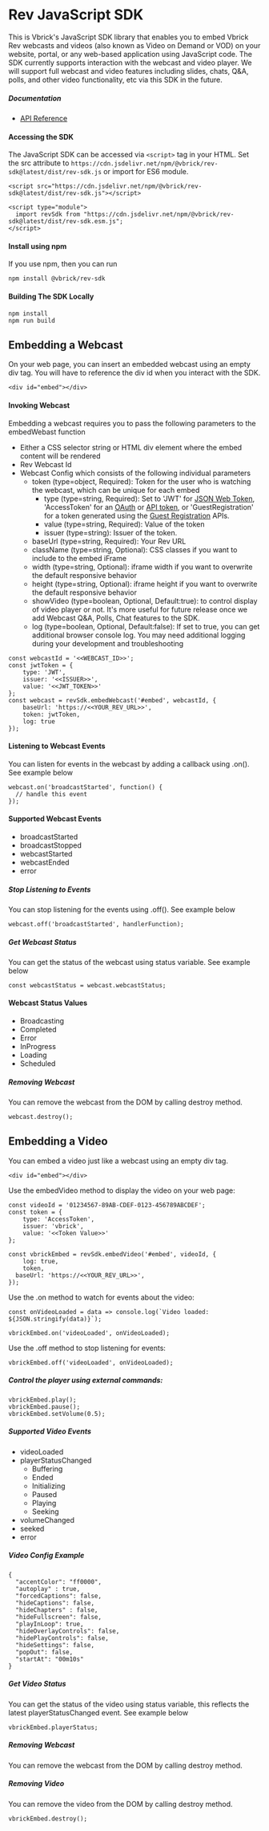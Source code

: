 # Rev JavaScript SDK

This is Vbrick's JavaScript SDK library that enables you to embed Vbrick Rev webcasts and videos (also known as Video on Demand or VOD) on your website, portal, or any web-based application using JavaScript code. The SDK currently supports interaction with the webcast and video player. We will support full webcast and video features including slides, chats, Q&A, polls, and other video functionality, etc via this SDK in the future.

##### Documentation
- [API Reference](/docs/README.md)

#### Accessing the SDK

The JavaScript SDK can be accessed via `<script>` tag in your HTML. Set the src attribute to `https://cdn.jsdelivr.net/npm/@vbrick/rev-sdk@latest/dist/rev-sdk.js` or import for ES6 module.

~~~
<script src="https://cdn.jsdelivr.net/npm/@vbrick/rev-sdk@latest/dist/rev-sdk.js"></script>

<script type="module">
  import revSdk from "https://cdn.jsdelivr.net/npm/@vbrick/rev-sdk@latest/dist/rev-sdk.esm.js";
</script>
~~~

#### Install using npm

If you use npm, then you can run
~~~
npm install @vbrick/rev-sdk
~~~

#### Building The SDK Locally

~~~
npm install
npm run build
~~~

## Embedding a Webcast
On your web page, you can insert an embedded webcast using an empty div tag. You will have to reference the div id when you interact with the SDK.

`<div id="embed"></div>`

#### Invoking Webcast
Embedding a webcast requires you to pass the following parameters to the embedWebast function

* Either a CSS selector string or HTML div element where the embed content will be rendered
* Rev Webcast Id
* Webcast Config which consists of the following individual parameters
  * token (type=object, Required): Token for the user who is watching the webcast, which can be unique for each embed
    * type (type=string, Required): Set to 'JWT' for [JSON Web Token](https://revdocs.vbrick.com/reference/jwt-authentication), 'AccessToken' for an [OAuth](https://revdocs.vbrick.com/reference/oauth2token) or [API token](https://revdocs.vbrick.com/reference/authenticateuser), or 'GuestRegistration' for a token generated using the [Guest Registration](https://revdocs.vbrick.com/reference/getguestuser) APIs.
    * value (type=string, Required): Value of the token
    * issuer (type=string): Issuer of the token.
  * baseUrl (type=string, Required): Your Rev URL
  * className (type=string, Optional): CSS classes if you want to include to the embed iFrame
  * width (type=string, Optional): iframe width if you want to overwrite the default responsive behavior
  * height (type=string, Optional): iframe height if you want to overwrite the default responsive behavior
  * showVideo (type=boolean, Optional, Default:true): to control display of video player or not. It's more useful for future release once we add Webcast Q&A, Polls, Chat features to the SDK.
  * log (type=boolean, Optional, Default:false): If set to true, you can get additional browser console log. You may need additional logging during your development and troubleshooting

~~~
const webcastId = '<<WEBCAST_ID>>';
const jwtToken = {
    type: 'JWT',
    issuer: '<<ISSUER>>',
    value: '<<JWT_TOKEN>>'
};
const webcast = revSdk.embedWebcast('#embed', webcastId, {
    baseUrl: 'https://<<YOUR_REV_URL>>',
    token: jwtToken,
    log: true
});
~~~

#### Listening to Webcast Events
You can listen for events in the webcast by adding a callback using .on(). See example below

~~~
webcast.on('broadcastStarted', function() {
  // handle this event
});
~~~

#### Supported Webcast Events

* broadcastStarted
* broadcastStopped
* webcastStarted
* webcastEnded
* error

##### Stop Listening to Events

You can stop listening for the events using .off(). See example below

~~~
webcast.off('broadcastStarted', handlerFunction);
~~~

##### Get Webcast Status
You can get the status of the webcast using status variable. See example below

`const webcastStatus = webcast.webcastStatus;`

#### Webcast Status Values
* Broadcasting
* Completed
* Error
* InProgress
* Loading
* Scheduled

##### Removing Webcast
You can remove the webcast from the DOM by calling destroy method.

`webcast.destroy();`

## Embedding a Video
You can embed a video just like a webcast using an empty div tag.

`<div id="embed"></div>`

Use the embedVideo method to display the video on your web page:

```
const videoId = '01234567-89AB-CDEF-0123-456789ABCDEF';
const token = {
    type: 'AccessToken',
    issuer: 'vbrick',
    value: '<<Token Value>>'
};

const vbrickEmbed = revSdk.embedVideo('#embed', videoId, {
	log: true,
	token,
  baseUrl: 'https://<<YOUR_REV_URL>>',
});
```

Use the .on method to watch for events about the video:

```
const onVideoLoaded = data => console.log(`Video loaded: ${JSON.stringify(data)}`);

vbrickEmbed.on('videoLoaded', onVideoLoaded);
```

Use the .off method to stop listening for events:

```
vbrickEmbed.off('videoLoaded', onVideoLoaded);
```

##### Control the player using external commands:

```
vbrickEmbed.play();
vbrickEmbed.pause();
vbrickEmbed.setVolume(0.5);
```

##### Supported Video Events

* videoLoaded
* playerStatusChanged
  * Buffering
  * Ended
  * Initializing
  * Paused
  * Playing
  * Seeking
* volumeChanged
* seeked
* error

##### Video Config Example

```
{
  "accentColor": "ff0000",
  "autoplay" : true,
  "forcedCaptions": false,
  "hideCaptions": false,
  "hideChapters" : false,
  "hideFullscreen": false,
  "playInLoop": true,
  "hideOverlayControls": false,
  "hidePlayControls": false,
  "hideSettings": false,
  "popOut": false,
  "startAt": "00m10s"
}
```

##### Get Video Status
You can get the status of the video using status variable, this reflects the latest playerStatusChanged event. See example below

`vbrickEmbed.playerStatus;`

##### Removing Webcast
You can remove the webcast from the DOM by calling destroy method.

##### Removing Video
You can remove the video from the DOM by calling destroy method.

`vbrickEmbed.destroy();`

